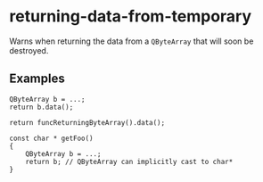 # returning-data-from-temporary

Warns when returning the data from a `QByteArray` that will soon be destroyed.

## Examples
```
QByteArray b = ...;
return b.data();
```
```
return funcReturningByteArray().data();
```


```
const char * getFoo()
{
    QByteArray b = ...;
    return b; // QByteArray can implicitly cast to char*
}
```

